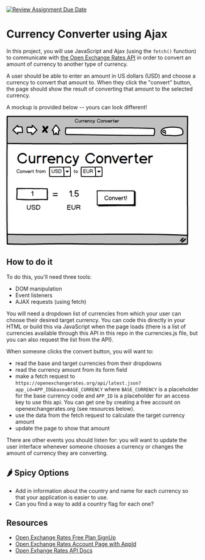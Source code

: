 [![Review Assignment Due Date](https://classroom.github.com/assets/deadline-readme-button-24ddc0f5d75046c5622901739e7c5dd533143b0c8e959d652212380cedb1ea36.svg)](https://classroom.github.com/a/9W2ZAbSb)
# Currency Converter using Ajax

In this project, you will use JavaScript and Ajax (using the `fetch()` function) to communicate with [the Open Exchange Rates API](https://openexchangerates.org/) in order to convert an amount of currency to another type of currency.

A user should be able to enter an amount in US dollars (USD) and choose a currency to convert that amount to. When they click the "convert" button, the page should show the result of converting that amount to the selected currency.

A mockup is provided below -- yours can look different!

![Mockup of a simple currency converter](currency-converter.png)

## How to do it

To do this, you'll need three tools:

- DOM manipulation
- Event listeners
- AJAX requests (using fetch)

You will need a dropdown list of currencies from which your user can choose their desired target currency. You can code this directly in your HTML or build this via JavaScript when the page loads (there is a list of currencies available through this API in this repo in the currencies.js file, but you can also request the list from the API).

When someone clicks the convert button, you will want to:

- read the base and target currencies from their dropdowns
- read the currency amount from its form field
- make a fetch request to `https://openexchangerates.org/api/latest.json?app_id=APP_ID&base=BASE_CURRENCY` where `BASE_CURRENCY` is a placeholder for the base currency code and `APP_ID` is a placeholder for an access key to use this api. You can get one by creating a free account on openexchangerates.org (see resources below).
- use the data from the fetch request to calculate the target currency amount
- update the page to show that amount

There are other events you should listen for: you will want to update the user interface whenever someone chooses a currency or changes the amount of currency they are converting.

## 🌶 Spicy Options

- Add in information about the country and name for each currency so that your application is easier to use.
- Can you find a way to add a country flag for each one?

## Resources

- [Open Exchange Rates Free Plan SignUp](https://openexchangerates.org/signup/free)
- [Open Exchange Rates Account Page with AppId](https://openexchangerates.org/account/app-ids)
- [Open Exhange Rates API Docs](https://docs.openexchangerates.org/docs)

